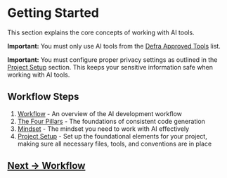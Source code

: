 # Getting Started

This section explains the core concepts of working with AI tools.

**Important:** You must only use AI tools from the [Defra Approved Tools](../appendix/defra-approved-tools.md) list. 

**Important:** You must configure proper privacy settings as outlined in the [Project Setup](project-setup.md) section. This keeps your sensitive information safe when working with AI tools.

## Workflow Steps
1. [Workflow](workflow.md) - An overview of the AI development workflow
2. [The Four Pillars](the-four-pillars.md) - The foundations of consistent code generation
3. [Mindset](ai-working-mindset.md) - The mindset you need to work with AI effectively
4. [Project Setup](project-setup.md) - Set up the foundational elements for your project, making sure all necessary files, tools, and conventions are in place

## [Next -> Workflow](workflow.md)
